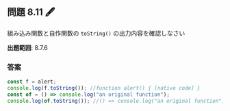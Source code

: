 ## 問題 8.11 🖋️

組み込み関数と自作関数の `toString()` の出力内容を確認しなさい

**出題範囲**: 8.7.6

### 答案

```js
const f = alert;
console.log(f.toString()); //function alert() { [native code] }
const of = () => console.log("an original function");
console.log(of.toString()); //() => console.log("an original function")
```
